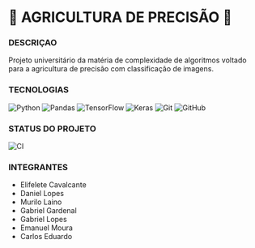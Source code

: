# 🌱 AGRICULTURA DE PRECISÃO 🌱

### DESCRIÇAO 
<p>Projeto universitário da matéria de complexidade de algoritmos voltado para a agricultura de precisão
com classificação de imagens.</p>


### TECNOLOGIAS 
![Python](https://img.shields.io/badge/python-3670A0?style=for-the-badge&logo=python&logoColor=ffdd54)
![Pandas](https://img.shields.io/badge/pandas-%23150458.svg?style=for-the-badge&logo=pandas&logoColor=white)
![TensorFlow](https://img.shields.io/badge/TensorFlow-%23FF6F00.svg?style=for-the-badge&logo=TensorFlow&logoColor=white)
![Keras](https://img.shields.io/badge/Keras-%23D00000.svg?style=for-the-badge&logo=Keras&logoColor=white)
![Git](https://img.shields.io/badge/git-%23F05033.svg?style=for-the-badge&logo=git&logoColor=white)
![GitHub](https://img.shields.io/badge/github-%23121011.svg?style=for-the-badge&logo=github&logoColor=white)

### STATUS DO PROJETO

![CI](https://github.com/Elifelete-Cavalcante20/Projeto_Agrcultura_De_Precisao/actions/workflows/main.yml/badge.svg)



### INTEGRANTES
- Elifelete Cavalcante
- Daniel Lopes
- Murilo Laino
- Gabriel Gardenal
- Gabriel Lopes
- Emanuel Moura
- Carlos Eduardo
